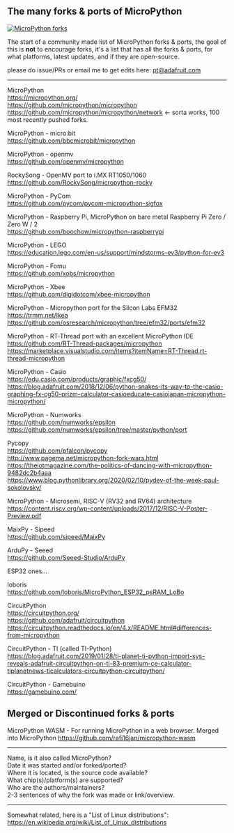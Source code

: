 ## The many forks & ports of MicroPython

[![MicroPython forks](./assets/micropython.jpg)](https://github.com/adafruit/awesome-micropythons)

The start of a community made list of MicroPython forks & ports, the goal of this is **not** to encourage forks, it's a list that has all the forks & ports, for what platforms, latest updates, and if they are open-source.

please do issue/PRs or email me to get edits here: pt@adafruit.com  

* * *

MicroPython  
https://micropython.org/  
https://github.com/micropython/micropython  
https://github.com/micropython/micropython/network <- sorta works, 100 most recently pushed forks.

MicroPython - micro:bit  
https://github.com/bbcmicrobit/micropython

MicroPython - openmv  
https://github.com/openmv/micropython

RockySong - OpenMV port to i.MX RT1050/1060  
https://github.com/RockySong/micropython-rocky

MicroPython - PyCom  
https://github.com/pycom/pycom-micropython-sigfox

MicroPython - Raspberry Pi, MicroPython on bare metal Raspberry Pi Zero / Zero W / 2  
https://github.com/boochow/micropython-raspberrypi

MicroPython - LEGO  
https://education.lego.com/en-us/support/mindstorms-ev3/python-for-ev3

MicroPython - Fomu  
https://github.com/xobs/micropython  

MicroPython - Xbee  
https://github.com/digidotcom/xbee-micropython

MicroPython - Micropython port for the Silcon Labs EFM32  
https://trmm.net/Ikea  
https://github.com/osresearch/micropython/tree/efm32/ports/efm32  

MicroPython - RT-Thread port with an excellent MicroPython IDE  
https://github.com/RT-Thread-packages/micropython  
https://marketplace.visualstudio.com/items?itemName=RT-Thread.rt-thread-micropython

MicroPython - Casio  
https://edu.casio.com/products/graphic/fxcg50/  
https://blog.adafruit.com/2018/12/06/python-snakes-its-way-to-the-casio-graphing-fx-cg50-prizm-calculator-casioeducate-casiojapan-micropython-micropython/

MicroPython - Numworks  
https://github.com/numworks/epsilon  
https://github.com/numworks/epsilon/tree/master/python/port

Pycopy  
https://github.com/pfalcon/pycopy  
http://www.pagema.net/micropython-fork-wars.html  
https://theiotmagazine.com/the-politics-of-dancing-with-micropython-9482dc2b4aaa  
https://www.blog.pythonlibrary.org/2020/02/10/pydev-of-the-week-paul-sokolovsky/

MicroPython - Microsemi, RISC-V (RV32 and RV64) architecture  
https://content.riscv.org/wp-content/uploads/2017/12/RISC-V-Poster-Preview.pdf

MaixPy - Sipeed  
https://github.com/sipeed/MaixPy

ArduPy - Seeed  
https://github.com/Seeed-Studio/ArduPy

ESP32 ones...  
  
loboris  
https://github.com/loboris/MicroPython_ESP32_psRAM_LoBo

CircuitPython  
https://circuitpython.org/  
https://github.com/adafruit/circuitpython  
https://circuitpython.readthedocs.io/en/4.x/README.html#differences-from-micropython

CircuitPython - TI (called TI-Python)  
https://blog.adafruit.com/2019/01/28/ti-planet-ti-python-import-sys-reveals-adafruit-circuitpython-on-ti-83-premium-ce-calculator-tiplanetnews-ticalculators-circuitpython-circuitpython/

CircuitPython - Gamebuino  
https://gamebuino.com/

## Merged or Discontinued forks & ports

MicroPython WASM - For running MicroPython in a web browser. Merged into MicroPython
https://github.com/rafi16jan/micropython-wasm


* * *

Name, is it also called MicroPython?  
Date it was started and/or forked/ported?  
Where it is located, is the source code available?  
What chip(s)/platform(s) are supported?  
Who are the authors/maintainers?  
2-3 sentences of why the fork was made or link/overview.

* * *

Somewhat related, here is a "List of Linux distributions":  
https://en.wikipedia.org/wiki/List_of_Linux_distributions


